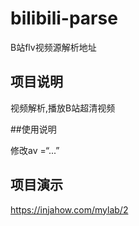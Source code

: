 # bilibili-parse
B站flv视频源解析地址

## 项目说明

视频解析,播放B站超清视频


##使用说明

修改av =“...”
## 项目演示  

https://injahow.com/mylab/2
